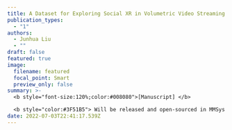 ```yaml
---
title: A Dataset for Exploring Social XR in Volumetric Video Streaming
publication_types:
  - "1"
authors:
  - Junhua Liu
  - ""
draft: false
featured: true
image:
  filename: featured
  focal_point: Smart
  preview_only: false
summary: >-
  <b style="font-size:120%;color:#008080">[Manuscript] </b> 

  <b style="color:#3F51B5"> Will be released and open-sourced in MMSys 2023 </b><b style="color:red"></b>
date: 2022-07-03T22:41:17.539Z
---
```

